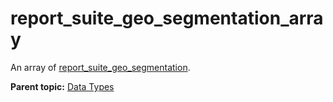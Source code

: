 # report\_suite\_geo\_segmentation\_array

An array of [report\_suite\_geo\_segmentation](r_report_suite_geo_segmentation.md#).

**Parent topic:** [Data Types](../data_types/c_datatypes.md)


